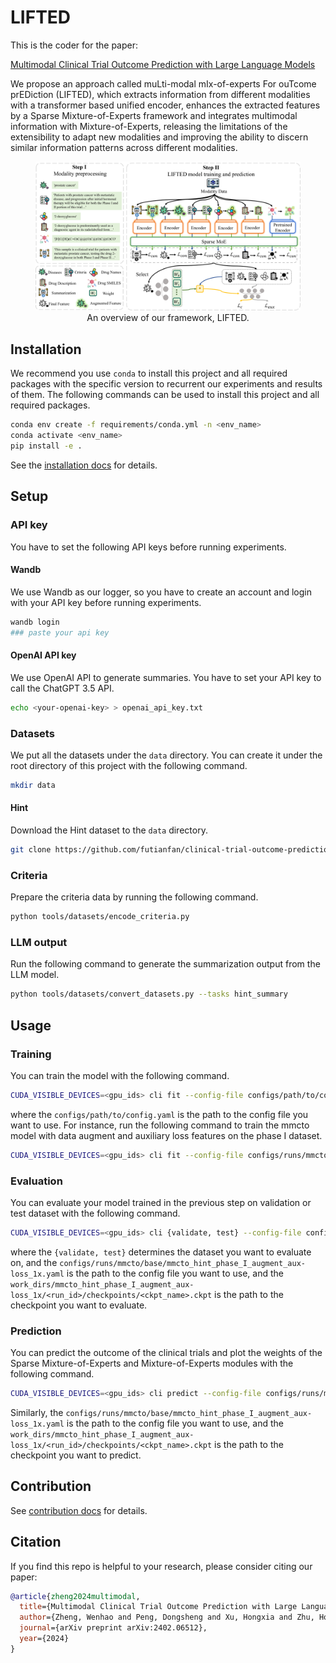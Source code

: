 # LIFTED

This is the coder for the paper:

[Multimodal Clinical Trial Outcome Prediction with Large Language Models](https://arxiv.org/abs/2402.06512)

We propose an approach called muLti-modal mIx-of-experts For ouTcome prEDiction (LIFTED), which extracts information from different modalities with a transformer based unified encoder, enhances the extracted features by a Sparse Mixture-of-Experts framework and integrates multimodal information with Mixture-of-Experts, releasing the limitations of the extensibility to adapt new modalities and improving the ability to discern similar information patterns across different modalities.

<figure>
<img src = "docs/figure/model.png">
<figcaption align = "center">
An overview of our framework, LIFTED.
</figcaption>
</figure>

## Installation

We recommend you use `conda` to install this project and all required packages with the specific version to recurrent our experiments and results of them. The following commands can be used to install this project and all required packages.

```bash
conda env create -f requirements/conda.yml -n <env_name>
conda activate <env_name>
pip install -e .
```

See the [installation docs](docs/get_started/installation.md) for details.

## Setup

### API key

You have to set the following API keys before running experiments.

#### Wandb

We use Wandb as our logger, so you have to create an account and login with your API key before running experiments.

```bash
wandb login
### paste your api key
```

#### OpenAI API key

We use OpenAI API to generate summaries. You have to set your API key to call the ChatGPT 3.5 API.

```bash
echo <your-openai-key> > openai_api_key.txt
```

### Datasets

We put all the datasets under the `data` directory. You can create it under the root directory of this project with the following command.

```bash
mkdir data
```

#### Hint

Download the Hint dataset to the `data` directory.

```bash
git clone https://github.com/futianfan/clinical-trial-outcome-prediction.git data/clinical-trial-outcome-prediction
```

### Criteria

Prepare the criteria data by running the following command.

```bash
python tools/datasets/encode_criteria.py
```

### LLM output

Run the following command to generate the summarization output from the LLM model.

```bash
python tools/datasets/convert_datasets.py --tasks hint_summary
```

## Usage

### Training

You can train the model with the following command.

```bash
CUDA_VISIBLE_DEVICES=<gpu_ids> cli fit --config-file configs/path/to/config.yaml
```
where the `configs/path/to/config.yaml` is the path to the config file you want to use. For instance, run the following command to train the mmcto model with data augment and auxiliary loss features on the phase I dataset.

```bash
CUDA_VISIBLE_DEVICES=<gpu_ids> cli fit --config-file configs/runs/mmcto/base/mmcto_hint_phase_I_augment_aux-loss_1x.yaml
```

### Evaluation

You can evaluate your model trained in the previous step on validation or test dataset with the following command.

```bash
CUDA_VISIBLE_DEVICES=<gpu_ids> cli {validate, test} --config-file configs/runs/mmcto/base/mmcto_hint_phase_I_augment_aux-loss_1x.yaml --ckpt_path work_dirs/mmcto_hint_phase_I_augment_aux-loss_1x/<run_id>/checkpoints/<ckpt_name>.ckpt
```
where the `{validate, test}` determines the dataset you want to evaluate on, and the `configs/runs/mmcto/base/mmcto_hint_phase_I_augment_aux-loss_1x.yaml` is the path to the config file you want to use, and the `work_dirs/mmcto_hint_phase_I_augment_aux-loss_1x/<run_id>/checkpoints/<ckpt_name>.ckpt` is the path to the checkpoint you want to evaluate.

### Prediction

You can predict the outcome of the clinical trials and plot the weights of the Sparse Mixture-of-Experts and Mixture-of-Experts modules with the following command.

```bash
CUDA_VISIBLE_DEVICES=<gpu_ids> cli predict --config-file configs/runs/mmcto/base/mmcto_hint_phase_I_augment_aux-loss_1x.yaml --ckpt_path work_dirs/mmcto_hint_phase_I_augment_aux-loss_1x/<run_id>/checkpoints/<ckpt_name>.ckpt
```

Similarly, the `configs/runs/mmcto/base/mmcto_hint_phase_I_augment_aux-loss_1x.yaml` is the path to the config file you want to use, and the `work_dirs/mmcto_hint_phase_I_augment_aux-loss_1x/<run_id>/checkpoints/<ckpt_name>.ckpt` is the path to the checkpoint you want to predict.

## Contribution

See [contribution docs](docs/get_started/contribution.md) for details.

## Citation

If you find this repo is helpful to your research, please consider citing our paper:

```bibtex
@article{zheng2024multimodal,
  title={Multimodal Clinical Trial Outcome Prediction with Large Language Models},
  author={Zheng, Wenhao and Peng, Dongsheng and Xu, Hongxia and Zhu, Hongtu and Fu, Tianfan and Yao, Huaxiu},
  journal={arXiv preprint arXiv:2402.06512},
  year={2024}
}
```
